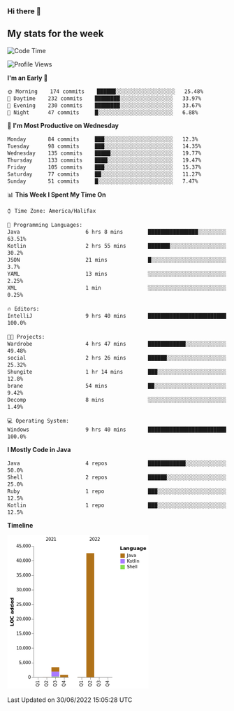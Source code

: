 ### Hi there 👋

## My stats for the week
<!--START_SECTION:waka-->
![Code Time](http://img.shields.io/badge/Code%20Time-299%20hrs%2036%20mins-blue)

![Profile Views](http://img.shields.io/badge/Profile%20Views-0-blue)

**I'm an Early 🐤** 

```text
🌞 Morning    174 commits    ██████░░░░░░░░░░░░░░░░░░░   25.48% 
🌆 Daytime    232 commits    ████████░░░░░░░░░░░░░░░░░   33.97% 
🌃 Evening    230 commits    ████████░░░░░░░░░░░░░░░░░   33.67% 
🌙 Night      47 commits     █░░░░░░░░░░░░░░░░░░░░░░░░   6.88%

```
📅 **I'm Most Productive on Wednesday** 

```text
Monday       84 commits     ███░░░░░░░░░░░░░░░░░░░░░░   12.3% 
Tuesday      98 commits     ███░░░░░░░░░░░░░░░░░░░░░░   14.35% 
Wednesday    135 commits    █████░░░░░░░░░░░░░░░░░░░░   19.77% 
Thursday     133 commits    ████░░░░░░░░░░░░░░░░░░░░░   19.47% 
Friday       105 commits    ███░░░░░░░░░░░░░░░░░░░░░░   15.37% 
Saturday     77 commits     ██░░░░░░░░░░░░░░░░░░░░░░░   11.27% 
Sunday       51 commits     █░░░░░░░░░░░░░░░░░░░░░░░░   7.47%

```


📊 **This Week I Spent My Time On** 

```text
⌚︎ Time Zone: America/Halifax

💬 Programming Languages: 
Java                     6 hrs 8 mins        ████████████████░░░░░░░░░   63.51% 
Kotlin                   2 hrs 55 mins       ███████░░░░░░░░░░░░░░░░░░   30.2% 
JSON                     21 mins             █░░░░░░░░░░░░░░░░░░░░░░░░   3.7% 
YAML                     13 mins             ░░░░░░░░░░░░░░░░░░░░░░░░░   2.25% 
XML                      1 min               ░░░░░░░░░░░░░░░░░░░░░░░░░   0.25%

🔥 Editors: 
IntelliJ                 9 hrs 40 mins       █████████████████████████   100.0%

🐱‍💻 Projects: 
Wardrobe                 4 hrs 47 mins       ████████████░░░░░░░░░░░░░   49.48% 
social                   2 hrs 26 mins       ██████░░░░░░░░░░░░░░░░░░░   25.32% 
Shungite                 1 hr 14 mins        ███░░░░░░░░░░░░░░░░░░░░░░   12.8% 
brane                    54 mins             ██░░░░░░░░░░░░░░░░░░░░░░░   9.42% 
Decomp                   8 mins              ░░░░░░░░░░░░░░░░░░░░░░░░░   1.49%

💻 Operating System: 
Windows                  9 hrs 40 mins       █████████████████████████   100.0%

```

**I Mostly Code in Java** 

```text
Java                     4 repos             ████████████░░░░░░░░░░░░░   50.0% 
Shell                    2 repos             ██████░░░░░░░░░░░░░░░░░░░   25.0% 
Ruby                     1 repo              ███░░░░░░░░░░░░░░░░░░░░░░   12.5% 
Kotlin                   1 repo              ███░░░░░░░░░░░░░░░░░░░░░░   12.5%

```


**Timeline**

![Chart not found](https://raw.githubusercontent.com/lyndseyy/lyndseyy/main/charts/bar_graph.png) 


 Last Updated on 30/06/2022 15:05:28 UTC
<!--END_SECTION:waka-->